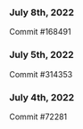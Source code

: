 ### July 8th, 2022

Commit #168491

### July 5th, 2022

Commit #314353


### July 4th, 2022

Commit #72281
